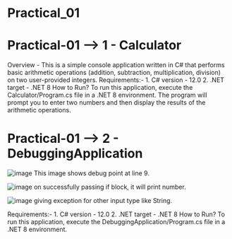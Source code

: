 # Practical_01 

# Practical-01 --> 1 - Calculator
  Overview - This is a simple console application written in C# that performs basic arithmetic operations (addition, subtraction, multiplication, division) on two user-provided integers.
  Requirements:-
      1. C# version - 12.0
      2. .NET target - .NET 8
  How to Run?
      To run this application, execute the Calculator/Program.cs file in a .NET 8 environment. The program will prompt you to enter two numbers and then display the results of the arithmetic operations.
 
 
# Practical-01 --> 2 - DebuggingApplication
 
  ![image](https://github.com/user-attachments/assets/3bf00aad-9198-40c6-ac2d-79c1040c2353)
  This image shows debug point at line 9.

  
  ![image](https://github.com/user-attachments/assets/e0795d26-0031-4fb2-ab35-27c2f8b85c64)
  on successfully passing if block, it will print number.
  
  
  ![image](https://github.com/user-attachments/assets/b32bb612-0038-438d-9b7c-80ee599d2090)
  giving exception for other input type like String.
 
  Requirements:-
      1. C# version - 12.0
      2. .NET target - .NET 8
  How to Run?
        To run this application, execute the DebuggingApplication/Program.cs file in a .NET 8 environment.
